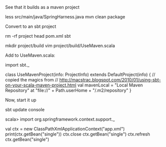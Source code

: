 See that it builds as a maven project

  less src/main/java/SpringHarness.java
  mvn clean package

Convert to an sbt project

  rm -rf project
  head pom.xml
  sbt
  
  mkdir project/build
  vim project/build/UseMaven.scala

Add to UseMaven.scala:

  import sbt._

  class UseMavenProject(info: ProjectInfo) extends DefaultProject(info) {
    // copied the magics from
    // http://macstrac.blogspot.com/2010/01/using-sbt-on-your-scala-maven-project.html
    val mavenLocal = "Local Maven Repository" at "file://" + Path.userHome + "/.m2/repository"
  }

Now, start it up

  sbt update console

  scala>
  import org.springframework.context.support._

  val ctx = new ClassPathXmlApplicationContext("app.xml")
  print(ctx.getBean("single"))
  ctx.close
  ctx.getBean("single")
  ctx.refresh
  ctx.getBean("single")


